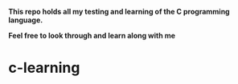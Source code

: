**This repo holds all my testing and learning of the C programming language.**

**Feel free to look through and learn along with me** 

# c-learning
